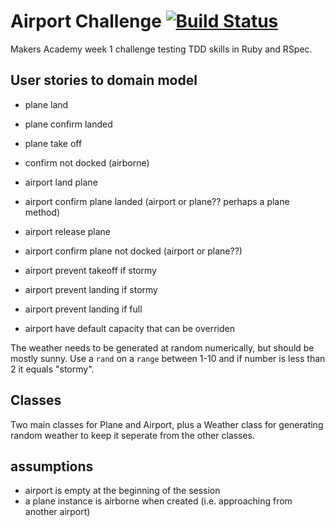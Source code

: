 # Airport Challenge [![Build Status](https://travis-ci.org/travis-ci/travis-web.svg?branch=master)](https://travis-ci.org/gtormiston/airport_challenge)

Makers Academy week 1 challenge testing TDD skills in Ruby and RSpec.

## User stories to domain model

- plane land 
- plane confirm landed
- plane take off 
- confirm not docked (airborne)

- airport land plane
- airport confirm plane landed (airport or plane?? perhaps a plane method)
- airport release plane
- airport confirm plane not docked (airport or plane??)
- airport prevent takeoff if stormy
- airport prevent landing if stormy
- airport prevent landing if full
- airport have default capacity that can be overriden

The weather needs to be generated at random numerically, but should be mostly sunny. Use a `rand` on a `range` between 1-10 and if number is less than 2 it equals "stormy".

## Classes

Two main classes for Plane and Airport, plus a Weather class for generating random weather to keep it seperate from the other classes.

## assumptions

- airport is empty at the beginning of the session
- a plane instance is airborne when created (i.e. approaching from another airport)
